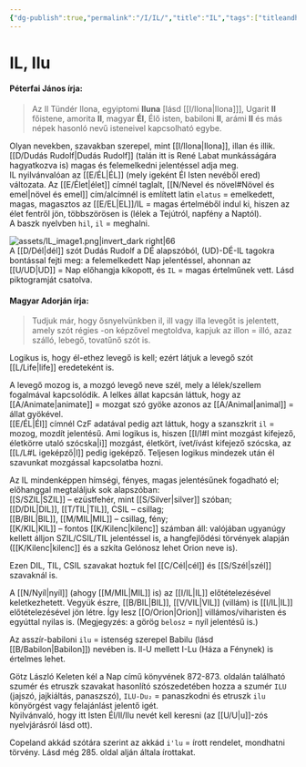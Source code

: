 ```yaml
---
{"dg-publish":true,"permalink":"/I/IL/","title":"IL","tags":["titleandheadingonedontmatch"],"created":"2025-09-18T15:19","updated":"2025-09-18T15:20"}
---
```



# IL, Ilu

#### Péterfai János írja:

> Az Il Tündér Ilona, egyiptomi **Iluna** \[lásd [[I/Ilona\|Ilona]]\], Ugarit **Il** főistene, amorita **Il**, magyar **Él**, Élő isten, babiloni **Il**, arámi **Il** és más népek hasonló nevű isteneivel kapcsolható egybe.  

Olyan nevekben, szavakban szerepel, mint [[I/Ilona\|Ilona]], illan és illik. [[D/Dudás Rudolf\|Dudás Rudolf]] (talán itt is René Labat munkásságára hagyatkozva is) magas és felemelkedni jelentéssel adja meg.  
IL nyilvánvalóan az [[E/ÉL\|ÉL]] (mely igeként Él Isten nevéből ered) változata. Az [[E/Élet\|élet]] címnél taglalt, [[N/Nevel és növel#Növel és emel\|növel és emel]] cím/alcímnél is említett latin `elatus` = emelkedett, magas, magasztos az [[E/EL\|EL]]/IL = magas értelméből indul ki, hiszen az élet fentről jön, többszörösen is (lélek a Tejútról, napfény a Naptól).  
A baszk nyelvben `hil`, `il` = meghalni.  

![assets/IL_image1.png|invert_dark right|66](/img/user/I/assets/IL_image1.png)  
A [[D/Dél\|dél]] szót Dudás Rudolf a DÉ alapszóból, (UD)-DÉ-IL tagokra bontással fejti meg: a felemelkedett Nap jelentéssel, ahonnan az [[U/UD\|UD]] = Nap előhangja kikopott, és `IL` = magas értelműnek vett. Lásd piktogramját csatolva.  

#### Magyar Adorján írja:

> Tudjuk már, hogy ősnyelvünkben il, ill vagy illa levegőt is jelentett, amely szót régies -on képzővel megtoldva, kapjuk az illon = illó, azaz szálló, lebegő, tovatűnő szót is.  

Logikus is, hogy él-ethez levegő is kell; ezért látjuk a levegő szót [[L/Life\|life]] eredeteként is.  

A levegő mozog is, a mozgó levegő neve szél, mely a lélek/szellem fogalmával kapcsolódik. A lelkes állat kapcsán láttuk, hogy az [[A/Animate\|animate]] = mozgat szó gyöke azonos az [[A/Animal\|animal]] = állat gyökével.  
[[E/ÉL\|Él]] címnél CzF adatával pedig azt láttuk, hogy a szanszkrit `il` = mozog, mozdít jelentésű. Ami logikus is, hiszen [[I/I#I mint mozgást kifejező, életkörre utaló szócska\|i]] mozgást, életkört, ívet/ívást kifejező szócska, az [[L/L#L igeképző\|l]] pedig igeképző. Teljesen logikus mindezek után él szavunkat mozgással kapcsolatba hozni.  

Az IL mindenképpen hímségi, fényes, magas jelentésűnek fogadható el; előhanggal megtaláljuk sok alapszóban:  
[[S/SZIL\|SZIL]] – ezüstfehér, mint [[S/Silver\|silver]] szóban;  
[[D/DIL\|DIL]], [[T/TIL\|TIL]], CSIL – csillag;  
[[B/BIL\|BIL]], [[M/MIL\|MIL]] – csillag, fény;  
[[K/KIL\|KIL]] – fontos [[K/Kilenc\|kilenc]] számban áll: valójában ugyanúgy kellett álljon SZIL/CSIL/TIL jelentéssel is, a hangfejlődési törvények alapján ([[K/Kilenc\|kilenc]] és a szkíta Gelónosz lehet Orion neve is).  

Ezen DIL, TIL, CSIL szavakat hoztuk fel [[C/Cél\|cél]] és [[S/Szél\|szél]] szavaknál is.  

A [[N/Nyíl\|nyíl]] (ahogy [[M/MIL\|MIL]] is) az [[I/IL\|IL]] előtételezésével keletkezhetett. Vegyük észre, [[B/BIL\|BIL]], [[V/VIL\|VIL]] (villám) is [[I/IL\|IL]] előtételezésével jön létre. Így lesz [[O/Orion\|Orion]] villámos/viharisten és egyúttal nyilas is. (Megjegyzés: a görög `belosz` = nyíl jelentésű is.)  

Az asszír-babiloni `ilu` = istenség szerepel Babilu (lásd [[B/Babilon\|Babilon]]) nevében is. Il-U mellett I-Lu (Háza a Fénynek) is értelmes lehet.  

Götz László Keleten kél a Nap című könyvének 872-873. oldalán található szumér és etruszk szavakat hasonlító szószedetében hozza a szumér `ILU` (jajszó, jajkiáltás, panaszszó), `ILU-Du₂` = panaszkodni és etruszk `ilu` könyörgést vagy felajánlást jelentő igét.  
Nyilvánvaló, hogy itt Isten Él/Il/Ilu nevét kell keresni (az [[U/U\|u]]-zós nyelvjárásról lásd ott).  

Copeland akkád szótára szerint az akkád `i'lu` = írott rendelet, mondhatni törvény. Lásd még 285. oldal alján általa írottakat.  